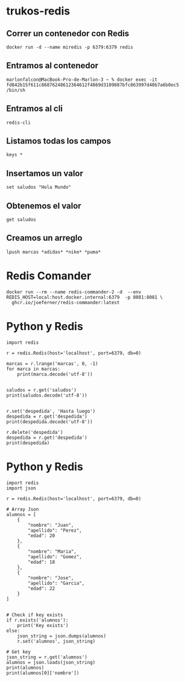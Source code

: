 # trukos-redis

## Correr un contenedor con Redis
```
docker run -d --name miredis -p 6379:6379 redis
```

## Entramos al contenedor
```
marlonfalcon@MacBook-Pro-de-Marlon-3 ~ % docker exec -it fd842b15f611c86876248612364612f4869d3109887bfc863997d40b7a6b0ec5 /bin/sh
```

## Entramos al cli
```
redis-cli
```

## Listamos todas los campos
```
keys *
```

## Insertamos un valor
```
set saludos "Hola Mundo"
```

## Obtenemos el valor
```
get saludos
```

## Creamos un arreglo
```
lpush marcas *adidas* *nike* *puma*
```

# Redis Comander
```
docker run --rm --name redis-commander-2 -d  --env REDIS_HOST=local:host.docker.internal:6379  -p 8081:8081 \
  ghcr.io/joeferner/redis-commander:latest
```

# Python y Redis
```
import redis

r = redis.Redis(host='localhost', port=6379, db=0)

marcas = r.lrange('marcas', 0, -1)
for marca in marcas:
    print(marca.decode('utf-8'))


saludos = r.get('saludos')
print(saludos.decode('utf-8'))


r.set('despedida', 'Hasta luego')
despedida = r.get('despedida')
print(despedida.decode('utf-8'))

r.delete('despedida')
despedida = r.get('despedida')
print(despedida)
```

# Python y Redis
```
import redis
import json

r = redis.Redis(host='localhost', port=6379, db=0)

# Array Json
alumnos = [
    {
        "nombre": "Juan",
        "apellido": "Perez",
        "edad": 20
    },
    {
        "nombre": "Maria",
        "apellido": "Gomez",
        "edad": 18
    },
    {
        "nombre": "Jose",
        "apellido": "Garcia",
        "edad": 22
    }
]


# Check if key exists
if r.exists('alumnos'):
    print('Key exists')
else:
    json_string = json.dumps(alumnos)
    r.set('alumnos', json_string)

# Get key
json_string = r.get('alumnos')
alumnos = json.loads(json_string)
print(alumnos)
print(alumnos[0]['nombre'])
```
